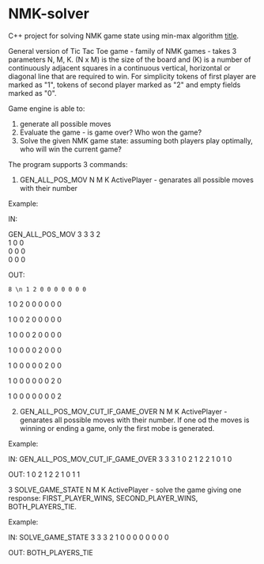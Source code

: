 # NMK-solver
C++ project for solving NMK game state using min-max algorithm
[title](https://pl.wikipedia.org/wiki/Algorytm_min-max).

General version of Tic Tac Toe game - family of NMK games - takes 3 parameters N, M, K. (N x M) is the size of the board and (K) is a number of continuously adjacent squares in a continuous vertical, horizontal or diagonal line that are required to win. For simplicity tokens of first player are marked as "1", tokens of second player marked as "2" and empty fields marked as "0".

Game engine is able to:
1. generate all possible moves
2. Evaluate the game - is game over? Who won the game?
3. Solve the given NMK game state: assuming both players play optimally, who will win the current game?

The program supports 3 commands:

1. GEN_ALL_POS_MOV N M K ActivePlayer - genarates all possible moves with their number

Example:

IN:

GEN_ALL_POS_MOV 3 3 3 2 <br>
1 0 0 <br>
0 0 0 <br>
0 0 0 <br>

OUT:

`8 \n
1 2 0
0 0 0
0 0 0`

1 0 2
0 0 0
0 0 0

1 0 0
2 0 0
0 0 0

1 0 0
0 2 0
0 0 0

1 0 0
0 0 2
0 0 0

1 0 0
0 0 0
2 0 0

1 0 0
0 0 0
0 2 0

1 0 0
0 0 0
0 0 2


2. GEN_ALL_POS_MOV_CUT_IF_GAME_OVER N M K ActivePlayer - genarates all possible moves with their number. If one od the moves is winning or ending a game, only the first mobe is generated.

Example:

IN:
GEN_ALL_POS_MOV_CUT_IF_GAME_OVER 3 3 3 1
0 2 1
2 2 1
0 1 0

OUT:
1
0 2 1
2 2 1
0 1 1


3 SOLVE_GAME_STATE N M K ActivePlayer - solve the game giving one response: FIRST_PLAYER_WINS, SECOND_PLAYER_WINS, BOTH_PLAYERS_TIE.

Example:

IN:
SOLVE_GAME_STATE 3 3 3 2
1 0 0
0 0 0
0 0 0

OUT:
BOTH_PLAYERS_TIE
